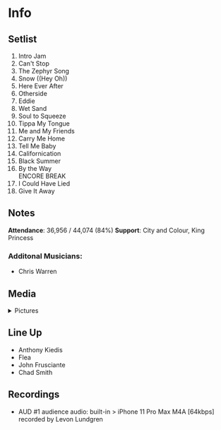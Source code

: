 # Info

## Setlist

1. Intro Jam
2. Can't Stop
3. The Zephyr Song
4. Snow ((Hey Oh))
5. Here Ever After
6. Otherside
7. Eddie
8. Wet Sand
9. Soul to Squeeze
10. Tippa My Tongue
11. Me and My Friends
12. Carry Me Home
13. Tell Me Baby
14. Californication
15. Black Summer
16. By the Way
<br>ENCORE BREAK
17. I Could Have Lied
18. Give It Away

## Notes

**Attendance**: 36,956 / 44,074 (84%)
**Support**: City and Colour, King Princess

### Additonal Musicians:
* Chris Warren

## Media 

<details>
  <summary>Pictures</summary>
  <img alt="Setlist" title="Setlist" src="20230329.jpg" height="200" />
</details>

## Line Up

* Anthony Kiedis
* Flea
* John Frusciante
* Chad Smith

## Recordings

* AUD #1 audience audio: built-in > iPhone 11 Pro Max M4A [64kbps] recorded by Levon Lundgren
